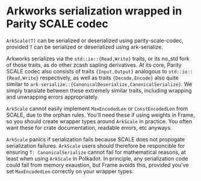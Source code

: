 # Arkworks serialization wrapped in Parity SCALE codec

`ArkScale(T)` can be serialized or deserialized using parity-scale-codec,
provided `T` can be serialized or deserialized using ark-serialize.

Arkworks serializes via the `std::io::{Read,Write}` traits, or its
no_std fork of those traits, as do other zcash sapling derivatives.
At its core, Parity SCALE codec also consists of traits `{Input,Output}`
analogous to `std::io::{Read,Write}` respectively, as well as traits
`{Decode,Encode}` also quite similar to
 `ark-serialize::{CanonicalDeserialize,CanonicalSerialize}`.
We simply translate between these extremely similar traits, including
wrapping and unwrapping errors appropriately.

`ArkScale` cannot easily implement `MaxEncodedLen` or `ConstEncodedLen`
from SCALE, due to the orphan rules.  You'll need these if using weights
in Frame, so you should create wrapper types around `ArkScale` in practice.
You often want these for crate documentation, readable errors, etc anyways.

`ArkScale` panics if serialization fails because SCALE does not propogate
serialization failures.  `ArkScale` users should therefore be responcible
for ensuring `T: CanonicalSerialize` cannot fail for mathematical reasons,
at least when using `ArkScale` in Polkadot.  In principle, any serialization
code could fail from memory exaustion, but Frame avoids this, provided
you've set `MaxEncodedLen` correctly on your wrapper types.


